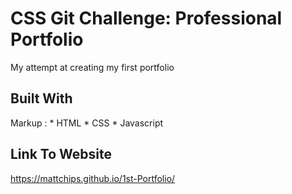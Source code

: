 # CSS Git Challenge: Professional Portfolio

My attempt at creating my first portfolio

## Built With

Markup : * HTML
         * CSS
         * Javascript

## Link To Website

https://mattchips.github.io/1st-Portfolio/
